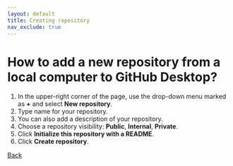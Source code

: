 ```yaml
---
layout: default
title: Creating repository
nav_exclude: true
---
```


# How to add a new repository from a local computer to GitHub Desktop?

1. In the upper-right corner of the page, use the drop-down menu marked as **+** and select **New repository**.
2. Type name for your repository.
3. You can also add a description of your repository.
4. Choose a repository visibility: **Public**, **Internal**, **Private**.
5. Click **Initialize this repository with a README**.
6. Click **Create repository**.

[Back](./index.md)